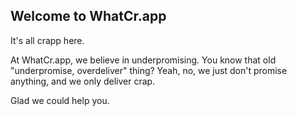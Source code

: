 ## Welcome to WhatCr.app

It's all crapp here.

At WhatCr.app, we believe in underpromising. You know that old "underpromise, overdeliver" thing? Yeah, no, we just don't promise anything, and we only deliver crap.

Glad we could help you.
